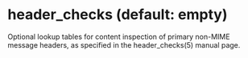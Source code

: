 # header_checks (default: empty)

Optional lookup tables for content inspection of primary non-MIME
message headers, as specified in the header\_checks(5) manual page.



